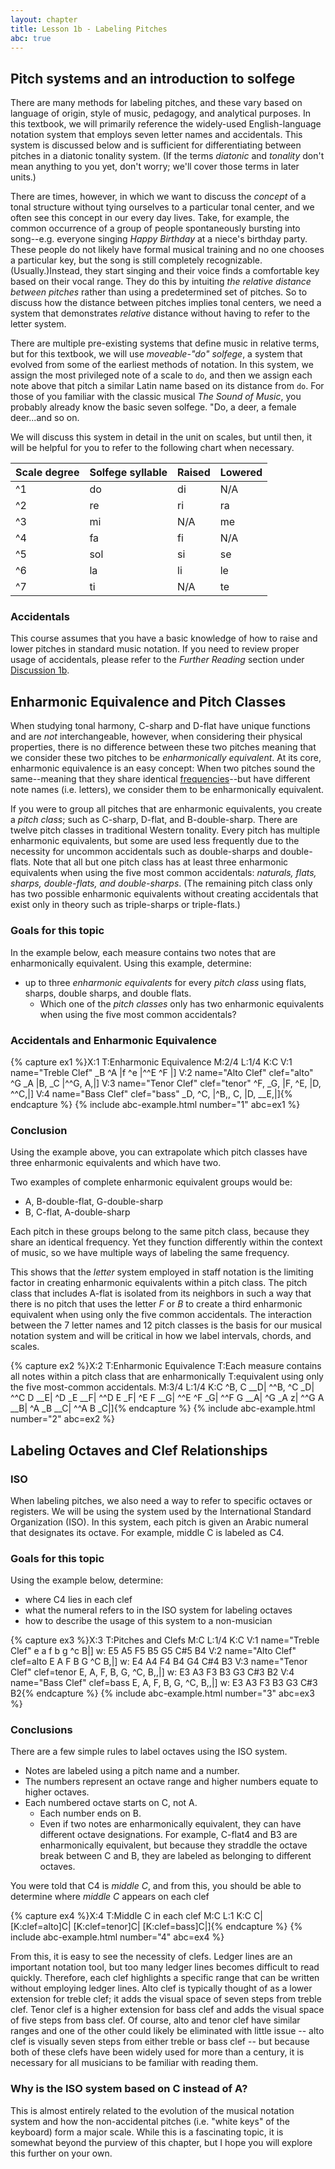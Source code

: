 ```yaml
---
layout: chapter
title: Lesson 1b - Labeling Pitches
abc: true
---
```


## Pitch systems and an introduction to solfege

There are many methods for labeling pitches, and these vary based on language of origin, style of music, pedagogy, and analytical purposes. In this textbook, we will primarily reference the widely-used English-language notation system that employs seven letter names and accidentals. This system is discussed below and is sufficient for differentiating between pitches in a diatonic tonality system. (If the terms *diatonic* and *tonality* don't mean anything to you yet, don't worry; we'll cover those terms in later units.)

There are times, however, in which we want to discuss the *concept* of a tonal structure without tying ourselves to a particular tonal center, and we often see this concept in our every day lives. Take, for example, the common occurrence of a group of people spontaneously bursting into song--e.g. everyone singing *Happy Birthday* at a niece's birthday party. These people do not likely have formal musical training and no one chooses a particular key, but the song is still completely recognizable. (Usually.)Instead, they start singing and their voice finds a comfortable key based on their vocal range. They do this by intuiting *the relative distance between pitches* rather than using a predetermined set of pitches. So to discuss how the distance between pitches implies tonal centers, we need a system that demonstrates *relative* distance without having to refer to the letter system. 

There are multiple pre-existing systems that define music in relative terms, but for this textbook, we will use *moveable-"do" solfege*, a system that evolved from some of the earliest methods of notation. In this system, we assign the most privileged note of a scale to `do`, and then we assign each note above that pitch a similar Latin name based on its distance from `do`. For those of you familiar with the classic musical *The Sound of Music*, you probably already know the basic seven solfege. "Do, a deer, a female deer...and so on.

We will discuss this system in detail in the unit on scales, but until then, it will be helpful for you to refer to the following chart when necessary.

Scale degree | Solfege syllable | Raised | Lowered
 --- | --- | --- | ---
 ^1 | do | di | N/A
 ^2 | re | ri | ra
 ^3 | mi | N/A | me
 ^4 | fa | fi | N/A
 ^5 | sol | si | se
 ^6 | la | li | le
 ^7 | ti | N/A | te

### Accidentals

This course assumes that you have a basic knowledge of how to raise and lower pitches in standard music notation. If you need to review proper usage of accidentals, please refer to the *Further Reading* section under [Discussion 1b](01-pitches-clefs//b2-labelingpitches.html).

## Enharmonic Equivalence and Pitch Classes

When studying tonal harmony, C-sharp and D-flat have unique functions and are *not* interchangeable, however, when considering their physical  properties, there is no difference between these two pitches meaning that we consider these two pitches to be *enharmonically equivalent*. At its core, enharmonic equivalence is an easy concept: When two pitches sound the same--meaning that they share identical [frequencies](https://amazing-space.stsci.edu/resources/explorations/groundup/lesson/glossary/term-full.php?t=wavelength_and_frequency)--but have different note names (i.e. letters), we consider them to be enharmonically equivalent. 

If you were to group all pitches that are enharmonic equivalents, you create a *pitch class*; such as C-sharp, D-flat, and B-double-sharp. There are twelve pitch classes in traditional Western tonality. Every pitch has multiple enharmonic equivalents, but some are used less frequently due to the necessity for uncommon accidentals such as double-sharps and double-flats. Note that all but one pitch class has at least three enharmonic equivalents when using the five most common accidentals: *naturals, flats, sharps, double-flats, and double-sharps*. (The remaining pitch class only has two possible enharmonic equivalents without creating accidentals that exist only in theory such as triple-sharps or triple-flats.)

### Goals for this topic

In the example below, each measure contains two notes that are enharmonically equivalent. Using this example, determine:
- up to three *enharmonic equivalents* for every *pitch class* using flats, sharps, double sharps, and double flats.
    - Which one of the *pitch classes* only has two enharmonic equivalents when using the five most common accidentals?

### Accidentals and Enharmonic Equivalence

{% capture ex1 %}X:1
T:Enharmonic Equivalence
M:2/4
L:1/4
K:C
V:1 name="Treble Clef"
_B ^A |f ^e |^^E ^F |]
V:2 name="Alto Clef" clef="alto"
^G _A |B, _C |^^G, A,|]
V:3 name="Tenor Clef" clef="tenor"
^F, _G, |F, ^E, |D, ^^C,|]
V:4 name="Bass Clef" clef="bass"
_D, ^C, |^B,, C, |D, __E,|]{% endcapture %}
{% include abc-example.html number="1" abc=ex1 %}

### Conclusion

Using the example above, you can extrapolate which pitch classes have three enharmonic equivalents and which have two.

Two examples of complete enharmonic equivalent groups would be:
- A, B-double-flat, G-double-sharp
- B, C-flat, A-double-sharp

Each pitch in these groups belong to the same pitch class, because they share an identical frequency. Yet they function differently within the context of music, so we have multiple ways of labeling the same frequency.

This shows that the *letter* system employed in staff notation is the limiting factor in creating enharmonic equivalents within a pitch class. The pitch class that includes A-flat is isolated from its neighbors in such a way that there is no pitch that uses the letter *F* or *B* to create a third enharmonic equivalent when using only the five common accidentals. The interaction between the 7 letter names and 12 pitch classes is the basis for our musical notation system and will be critical in how we label intervals, chords, and scales.

{% capture ex2 %}X:2
T:Enharmonic Equivalence
T:Each measure contains all notes within a pitch class that are enharmonically 
T:equivalent using only the five most-common accidentals.
M:3/4
L:1/4
K:C
^B, C __D| ^^B, ^C _D| ^^C D __E| ^D _E __F|
^^D E _F| ^E F __G| ^^E ^F _G| ^^F G __A|
^G _A z| ^^G A __B| ^A _B __C| ^^A B _C|]{% endcapture %}
{% include abc-example.html number="2" abc=ex2 %}

## **Labeling Octaves and Clef Relationships**

### ISO

When labeling pitches, we also need a way to refer to specific octaves or registers. We will be using the system used by the International Standard Organization (ISO). In this system, each pitch is given an Arabic numeral that designates its octave. For example, middle C is labeled as C4.

### Goals for this topic

Using the example below, determine:
- where C4 lies in each clef
- what the numeral refers to in the ISO system for labeling octaves
- how to describe the usage of this system to a non-musician

{% capture ex3 %}X:3
T:Pitches and Clefs
M:C
L:1/4
K:C
V:1 name="Treble Clef"
e a f b g ^c B|]
w: E5 A5 F5 B5 G5 C#5 B4
V:2 name="Alto Clef" clef=alto
E A F B G ^C B,|]
w: E4 A4 F4 B4 G4 C#4 B3
V:3 name="Tenor Clef" clef=tenor
E, A, F, B, G, ^C, B,,|]
w: E3 A3 F3 B3 G3 C#3 B2
V:4 name="Bass Clef" clef=bass
E, A, F, B, G, ^C, B,,|]
w: E3 A3 F3 B3 G3 C#3 B2{% endcapture %}
{% include abc-example.html number="3" abc=ex3 %}

### Conclusions

There are a few simple rules to label octaves using the ISO system.
- Notes are labeled using a pitch name and a number.
- The numbers represent an octave range and higher numbers equate to higher octaves.
- Each numbered octave starts on C, not A.
    - Each number ends on B.
    - Even if two notes are enharmonically equivalent, they can have different octave designations. For example, C-flat4 and B3 are enharmonically equivalent, but because they straddle the octave break between C and B, they are labeled as belonging to different octaves.

You were told that C4 is *middle C*, and from this, you should be able to determine where *middle C* appears on each clef

{% capture ex4 %}X:4
T:Middle C in each clef
M:C
L:1
K:C
C| [K:clef=alto]C| [K:clef=tenor]C| [K:clef=bass]C|]{% endcapture %}
{% include abc-example.html number="4" abc=ex4 %}

From this, it is easy to see the necessity of clefs. Ledger lines are an important notation tool, but too many ledger lines becomes difficult to read quickly. Therefore, each clef highlights a specific range that can be written without employing ledger lines. Alto clef is typically thought of as a lower extension for treble clef; it adds the visual space of seven steps from treble clef. Tenor clef is a higher extension for bass clef and adds the visual space of five steps from bass clef. Of course, alto and tenor clef have similar ranges and one of the other could likely be eliminated with little issue -- alto clef is visually seven steps from either treble or bass clef -- but because both of these clefs have been widely used for more than a century, it is necessary for all musicians to be familiar with reading them.

### Why is the ISO system based on C instead of A?

This is almost entirely related to the evolution of the musical notation system and how the non-accidental pitches (i.e. "white keys" of the keyboard) form a major scale. While this is a fascinating topic, it is somewhat beyond the purview of this chapter, but I hope you will explore this further on your own.